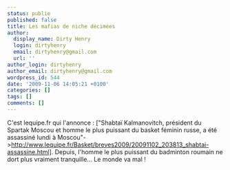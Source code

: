 ```yaml
---
status: publie
published: false
title: Les mafias de niche décimées
author:
  display_name: Dirty Henry
  login: dirtyhenry
  email: dirtyhenry@gmail.com
  url: ''
author_login: dirtyhenry
author_email: dirtyhenry@gmail.com
wordpress_id: 544
date: '2009-11-06 14:05:21 +0100'
categories: []
tags: []
comments: []
---
```

C'est lequipe.fr qui l'annonce : ["Shabtaï Kalmanovitch, président du Spartak Moscou et homme le plus puissant du basket féminin russe, a été assassiné lundi à Moscou"->http://www.lequipe.fr/Basket/breves2009/20091102_203813_shabtai-assassine.html]. Depuis, l'homme le plus puissant du badminton roumain ne dort plus vraiment tranquille... Le monde va mal !
